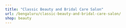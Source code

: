 ```yaml
---
title: "Classic Beauty and Bridal Care Salon"
url: /bengaluru/classic-beauty-and-bridal-care-salon/
shop: beauty
---
```

